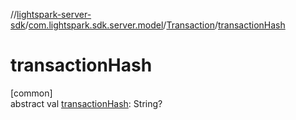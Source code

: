 //[lightspark-server-sdk](../../../index.md)/[com.lightspark.sdk.server.model](../index.md)/[Transaction](index.md)/[transactionHash](transaction-hash.md)

# transactionHash

[common]\
abstract val [transactionHash](transaction-hash.md): String?
